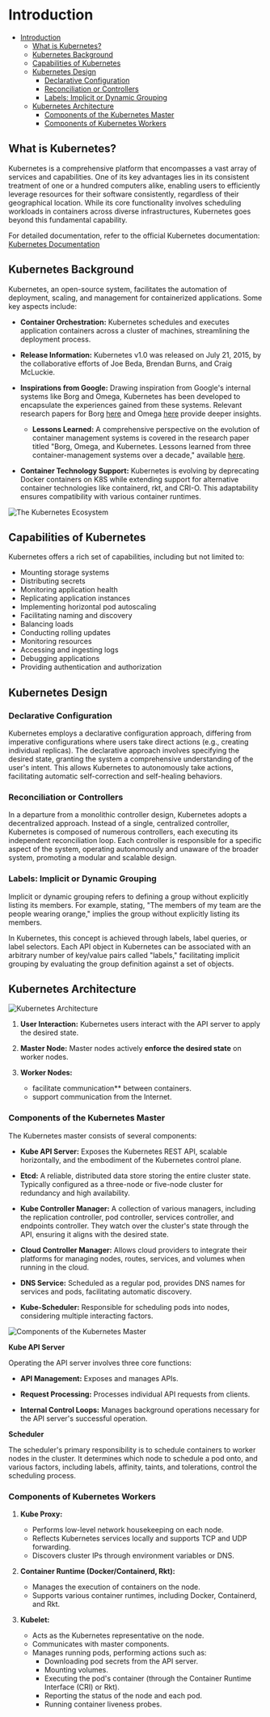 # Introduction
- [Introduction](#introduction)
  - [What is Kubernetes?](#what-is-kubernetes)
  - [Kubernetes Background](#kubernetes-background)
  - [Capabilities of Kubernetes](#capabilities-of-kubernetes)
  - [Kubernetes Design](#kubernetes-design)
    - [Declarative Configuration](#declarative-configuration)
    - [Reconciliation or Controllers](#reconciliation-or-controllers)
    - [Labels: Implicit or Dynamic Grouping](#labels-implicit-or-dynamic-grouping)
  - [Kubernetes Architecture](#kubernetes-architecture)
    - [Components of the Kubernetes Master](#components-of-the-kubernetes-master)
    - [Components of Kubernetes Workers](#components-of-kubernetes-workers)


## What is Kubernetes?

Kubernetes is a comprehensive platform that encompasses a vast array of services and capabilities. One of its key advantages lies in its consistent treatment of one or a hundred computers alike, enabling users to efficiently leverage resources for their software consistently, regardless of their geographical location. While its core functionality involves scheduling workloads in containers across diverse infrastructures, Kubernetes goes beyond this fundamental capability.

For detailed documentation, refer to the official Kubernetes documentation: [Kubernetes Documentation](https://kubernetes.io/docs/home/)


## Kubernetes Background
Kubernetes, an open-source system, facilitates the automation of deployment, scaling, and management for containerized applications. Some key aspects include:

- **Container Orchestration:** Kubernetes schedules and executes application containers across a cluster of machines, streamlining the deployment process.

- **Release Information:** Kubernetes v1.0 was released on July 21, 2015, by the collaborative efforts of Joe Beda, Brendan Burns, and Craig McLuckie.

- **Inspirations from Google:** Drawing inspiration from Google's internal systems like Borg and Omega, Kubernetes has been developed to encapsulate the experiences gained from these systems. Relevant research papers for Borg [here](https://research.google.com/pubs/pub43438.html) and Omega [here](https://research.google.com/pubs/pub41684.html) provide deeper insights.

  - **Lessons Learned:** A comprehensive perspective on the evolution of container management systems is covered in the research paper titled "Borg, Omega, and Kubernetes. Lessons learned from three container-management systems over a decade," available [here](http://queue.acm.org/detail.cfm?id=2898444).

- **Container Technology Support:** Kubernetes is evolving by deprecating Docker containers on K8S while extending support for alternative container technologies like containerd, rkt, and CRI-O. This adaptability ensures compatibility with various container runtimes.

![The Kubernetes Ecosystem](./images/01_01%20The%20Kubernetes%20Ecosystem.jpg)


## Capabilities of Kubernetes

Kubernetes offers a rich set of capabilities, including but not limited to:

- Mounting storage systems
- Distributing secrets
- Monitoring application health
- Replicating application instances
- Implementing horizontal pod autoscaling
- Facilitating naming and discovery
- Balancing loads
- Conducting rolling updates
- Monitoring resources
- Accessing and ingesting logs
- Debugging applications
- Providing authentication and authorization



## Kubernetes Design

### Declarative Configuration

Kubernetes employs a declarative configuration approach, differing from imperative configurations where users take direct actions (e.g., creating individual replicas). The declarative approach involves specifying the desired state, granting the system a comprehensive understanding of the user's intent. This allows Kubernetes to autonomously take actions, facilitating automatic self-correction and self-healing behaviors.

### Reconciliation or Controllers

In a departure from a monolithic controller design, Kubernetes adopts a decentralized approach. Instead of a single, centralized controller, Kubernetes is composed of numerous controllers, each executing its independent reconciliation loop. Each controller is responsible for a specific aspect of the system, operating autonomously and unaware of the broader system, promoting a modular and scalable design.

### Labels: Implicit or Dynamic Grouping

Implicit or dynamic grouping refers to defining a group without explicitly listing its members. For example, stating, "The members of my team are the people wearing orange," implies the group without explicitly listing its members. 

In Kubernetes, this concept is achieved through labels, label queries, or label selectors. Each API object in Kubernetes can be associated with an arbitrary number of key/value pairs called "labels," facilitating implicit grouping by evaluating the group definition against a set of objects.

## Kubernetes Architecture

![Kubernetes Architecture](./images/01_02%20Kubernetes%20Architecture.png)


1. **User Interaction:** Kubernetes users interact with the API server to apply the desired state.
   
2. **Master Node:** Master nodes actively **enforce the desired state** on worker nodes.
   
3. **Worker Nodes:** 
     - facilitate communication** between containers.
     - support communication from the Internet.

### Components of the Kubernetes Master

The Kubernetes master consists of several components:

- **Kube API Server:** Exposes the Kubernetes REST API, scalable horizontally, and the embodiment of the Kubernetes control plane.
  
- **Etcd:** A reliable, distributed data store storing the entire cluster state. Typically configured as a three-node or five-node cluster for redundancy and high availability.

- **Kube Controller Manager:** A collection of various managers, including the replication controller, pod controller, services controller, and endpoints controller. They watch over the cluster's state through the API, ensuring it aligns with the desired state.

- **Cloud Controller Manager:** Allows cloud providers to integrate their platforms for managing nodes, routes, services, and volumes when running in the cloud.

- **DNS Service:** Scheduled as a regular pod, provides DNS names for services and pods, facilitating automatic discovery.

- **Kube-Scheduler:** Responsible for scheduling pods into nodes, considering multiple interacting factors.

![Components of the Kubernetes Master](./images/01_03%20Components%20of%20the%20Kubernetes%20Master.png)

**Kube API Server**

Operating the API server involves three core functions:

- **API Management:** Exposes and manages APIs.
  
- **Request Processing:** Processes individual API requests from clients.
  
- **Internal Control Loops:** Manages background operations necessary for the API server's successful operation.

**Scheduler**

The scheduler's primary responsibility is to schedule containers to worker nodes in the cluster. It determines which node to schedule a pod onto, and various factors, including labels, affinity, taints, and tolerations, control the scheduling process.

### Components of Kubernetes Workers

1. **Kube Proxy:**
   - Performs low-level network housekeeping on each node.
   - Reflects Kubernetes services locally and supports TCP and UDP forwarding.
   - Discovers cluster IPs through environment variables or DNS.

2. **Container Runtime (Docker/Containerd, Rkt):**
   - Manages the execution of containers on the node.
   - Supports various container runtimes, including Docker, Containerd, and Rkt.

3. **Kubelet:**
   - Acts as the Kubernetes representative on the node.
   - Communicates with master components.
   - Manages running pods, performing actions such as:
     - Downloading pod secrets from the API server.
     - Mounting volumes.
     - Executing the pod's container (through the Container Runtime Interface (CRI) or Rkt).
     - Reporting the status of the node and each pod.
     - Running container liveness probes.

